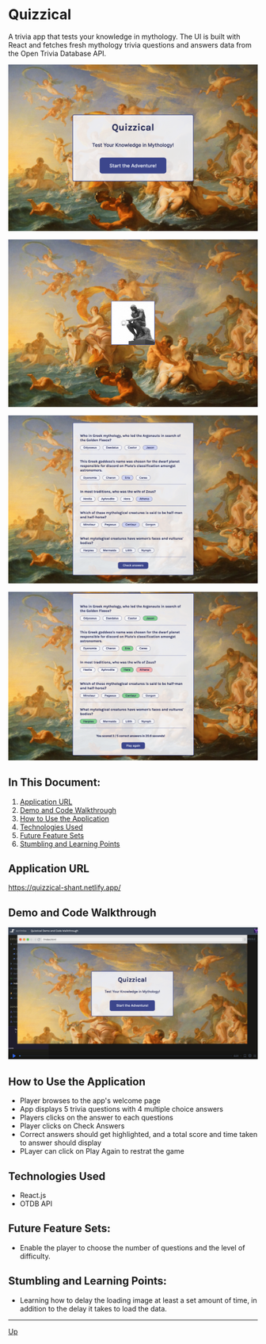 # Quizzical
A trivia app that tests your knowledge in mythology. The UI is built with React and fetches fresh mythology trivia questions and answers data from the Open Trivia Database API.

![welcome](images/welcome.png "Welcome to Quizzical")

![loading](images/loading.png "Loading")

![questions](images/questions.png "Questions")

![correct answers](images/correct-answers.png "Answers")


## In This Document:
1. [Application URL](#application-url)
2. [Demo and Code Walkthrough](#demo-and-code-walkthrough)
3. [How to Use the Application](#how-to-use-the-application)
4. [Technologies Used](#technologies-used)
5. [Future Feature Sets](#future-feature-sets)
6. [Stumbling and Learning Points](#stumbling-and-learning-points)

## Application URL
https://quizzical-shant.netlify.app/

## Demo and Code Walkthrough
[![demo](images/demo.png)](https://scrimba.com/scrim/co45f42ffa92703ad5b730469)

## How to Use the Application
* Player browses to the app's welcome page
* App displays 5 trivia questions with 4 multiple choice answers
* Players clicks on the answer to each questions
* Player clicks on Check Answers
* Correct answers should get highlighted, and a total score and time taken to answer should display
* PLayer can click on Play Again to restrat the game 

## Technologies Used
* React.js
* OTDB API 

## Future Feature Sets:
* Enable the player to choose the number of questions and the level of difficulty.

## Stumbling and Learning Points:
* Learning how to delay the loading image at least a set amount of time, in addition to the delay it takes to load the data.
  
<hr>

[Up](README.md)
